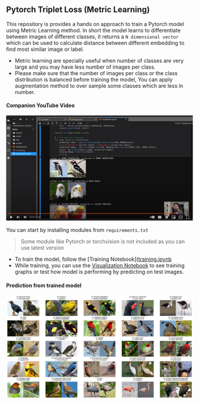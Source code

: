 ## Pytorch Triplet Loss (Metric Learning)

This repository is provides a hands on approach to train a Pytorch model using Metric Learning method. In short the model learns to differentiate between images of different classes, it returns a `N dimensional vector` which can be used to calculate distance between different embedding to find most similar image or label.

- Metric learning are specially useful when number of classes are very large and you may have less number of images per class.
- Please make sure that the number of images per class or the class distribution is balanced before training the model, You can apply augmentation method to over sample some classes which are less in number.

#### Companion YouTube Video

[![Youtube Video](Docs/yt.png)](https://www.youtube.com/watch?v=PTvyVjEH57M)

You can start by installing modules from `requirements.txt`

> Some module like Pytorch or torchvision is not included as you can use latest version

- To train the model, follow the [Training Notebook]([training.ipynb](https://github.com/imneonizer/pytorch-triplet-loss/blob/main/training.ipynb)
- While training, you can use the [Visualization Notebook](https://github.com/imneonizer/pytorch-triplet-loss/blob/main/training.ipynb) to see training graphs or test how model is performing by predicting on test images.

#### Prediction from trained model

![Prediction](Docs/prediction.png)